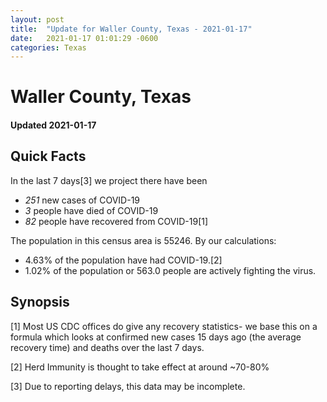 ```yaml
---
layout: post
title:  "Update for Waller County, Texas - 2021-01-17"
date:   2021-01-17 01:01:29 -0600
categories: Texas
---
```


# Waller County, Texas
#### Updated 2021-01-17

## Quick Facts

In the last 7 days[3] we project there have been
- *251* new cases of COVID-19
- *3* people have died of COVID-19
- *82* people have recovered from COVID-19[1]

The population in this census area is 55246. By our calculations:
- 4.63% of the population have had COVID-19.[2]
- 1.02% of the population or 563.0 people are actively fighting the virus.

## Synopsis




[1] Most US CDC offices do give any recovery statistics- we base this on a formula which looks at confirmed new cases
15 days ago (the average recovery time) and deaths over the last 7 days.

[2] Herd Immunity is thought to take effect at around ~70-80%

[3] Due to reporting delays, this data may be incomplete.
 
    
